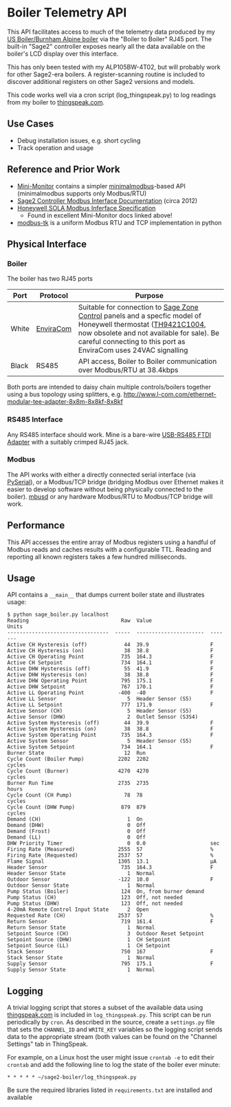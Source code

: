 # Boiler Telemetry API

This API facilitates access to much of the telemetry data produced by my [US Boiler/Burnham Alpine boiler](http://www.usboiler.net/product/alpine-high-efficiency-condensing-gas-boiler.html) via the 
 "Boiler to Boiler" RJ45 port. The built-in "Sage2" controller exposes nearly all the data available on the boiler's
LCD display over this interface.

This has only been tested with my ALP105BW-4T02, but will probably work for other Sage2-era boilers. A 
register-scanning routine is included to discover additional registers on other Sage2 versions and models.

This code works well via a cron script (log_thingspeak.py) to log readings from my boiler to [thingspeak.com](http://thingspeak.com).

## Use Cases
* Debug installation issues, e.g. short cycling
* Track operation and usage

## Reference and Prior Work
* [Mini-Monitor](https://github.com/alanmitchell/mini-monitor/blob/master/readers/sage_boiler.py) contains a simpler [minimalmodbus](http://minimalmodbus.readthedocs.io/)-based API (minimalmodbus supports only Modbus/RTU)
* [Sage2 Controller Modbus Interface Documentation](https://www.ccontrols.com/support/dp/Sage2.doc) (circa 2012)
* [Honeywell SOLA Modbus Inferface Specification](https://customer.honeywell.com/resources/Techlit/TechLitDocuments/65-0000s/65-0310.pdf)
    * Found in excellent Mini-Monitor docs linked above!
* [modbus-tk](https://github.com/ljean/modbus-tk) is a uniform Modbus RTU and TCP implementation in python

## Physical Interface

### Boiler
The boiler has two RJ45 ports

| Port  | Protocol | Purpose |
|-------|----------|---------|
| White | [EnviraCom](http://www.google.com/patents/US20080112492) | Suitable for connection to [Sage Zone Control](http://www.usboiler.net/product/sage-zone-control-circulator-panel) panels and a specfic model of Honeywell thermostat ([TH9421C1004](https://customer.honeywell.com/en-US/Pages/Product.aspx?cat=HonECC+Catalog&pid=th9421c1004/U), now obsolete and not available for sale). Be careful connecting to this port as EnviraCom uses 24VAC signalling |
| Black |  RS485 | API access, Boiler to Boiler communication over Modbus/RTU at 38.4kbps |

Both ports are intended to daisy chain multiple controls/boilers together using a bus topology using splitters, e.g. http://www.l-com.com/ethernet-modular-tee-adapter-8x8m-8x8kf-8x8kf

### RS485 Interface
Any RS485 interface should work. Mine is a bare-wire [USB-RS485 FTDI Adapter](http://www.ftdichip.com/Products/Cables/USBRS485.htm) with a suitably crimped RJ45 jack.

### Modbus
The API works with either a directly connected serial interface (via [PySerial](https://github.com/pyserial/pyserial)), or a Modbus/TCP bridge (bridging Modbus over Ethernet makes it easier to develop software without being physically connected to the boiler). [mbusd](https://github.com/3cky/mbusd) or any hardware Modbus/RTU to Modbus/TCP bridge will work.

## Performance
This API accesses the entire array of Modbus registers using a handful of Modbus reads and caches results with a configurable TTL. Reading and reporting all known registers takes a few hundred milliseconds.

## Usage
API contains a `__main__` that dumps current boiler state and illustrates usage:

```
$ python sage_boiler.py localhost
Reading                              Raw  Value                   Units
---------------------------------  -----  ----------------------  -------
Active CH Hysteresis (off)            44  39.9                    F
Active CH Hysteresis (on)             38  38.8                    F
Active CH Operating Point            735  164.3                   F
Active CH Setpoint                   734  164.1                   F
Active DHW Hysteresis (off)           55  41.9                    F
Active DHW Hysteresis (on)            38  38.8                    F
Active DHW Operating Point           795  175.1                   F
Active DHW Setpoint                  767  170.1                   F
Active LL Operating Point           -400  -40                     F
Active LL Sensor                       5  Header Sensor (S5)
Active LL Setpoint                   777  171.9                   F
Active Sensor (CH)                     5  Header Sensor (S5)
Active Sensor (DHW)                    2  Outlet Sensor (S3S4)
Active System Hysteresis (off)        44  39.9                    F
Active System Hysteresis (on)         38  38.8                    F
Active System Operating Point        735  164.3                   F
Active System Sensor                   5  Header Sensor (S5)
Active System Setpoint               734  164.1                   F
Burner State                          12  Run
Cycle Count (Boiler Pump)           2202  2202                    cycles
Cycle Count (Burner)                4270  4270                    cycles
Burner Run Time                     2735  2735                    hours
Cycle Count (CH Pump)                 78  78                      cycles
Cycle Count (DHW Pump)               879  879                     cycles
Demand (CH)                            1  On
Demand (DHW)                           0  Off
Demand (Frost)                         0  Off
Demand (LL)                            0  Off
DHW Priority Timer                     0  0.0                     sec
Firing Rate (Measured)              2555  57                      %
Firing Rate (Requested)             2537  57                      %
Flame Signal                        1305  13.1                    μA
Header Sensor                        735  164.3                   F
Header Sensor State                    1  Normal
Outdoor Sensor                      -122  10.0                    F
Outdoor Sensor State                   1  Normal
Pump Status (Boiler)                 124  On, from burner demand
Pump Status (CH)                     123  Off, not needed
Pump Status (DHW)                    123  Off, not needed
4-20mA Remote Control Input State      2  Open
Requested Rate (CH)                 2537  57                      %
Return Sensor                        719  161.4                   F
Return Sensor State                    1  Normal
Setpoint Source (CH)                   3  Outdoor Reset Setpoint
Setpoint Source (DHW)                  1  CH Setpoint
Setpoint Source (LL)                   1  CH Setpoint
Stack Sensor                         750  167                     F
Stack Sensor State                     1  Normal
Supply Sensor                        795  175.1                   F
Supply Sensor State                    1  Normal
```

## Logging
A trivial logging script that stores a subset of the available data using [thingspeak.com](http://thingspeak.com)
is included in `log_thingspeak.py`. This script can be run periodically by `cron`. As described in the source, create a `settings.py` file that sets the `CHANNEL_ID` and `WRITE_KEY` variables so the logging script sends data to 
the appropriate stream (both values can be found on the "Channel Settings" tab in ThingSpeak.

For example, on a Linux host the user might issue `crontab -e` to edit their `crontab` and add the following line to log the state of the boiler ever minute:
```
* * * * * ~/sage2-boiler/log_thingspeak.py
```
Be sure the required libraries listed in `requirements.txt` are installed and available
